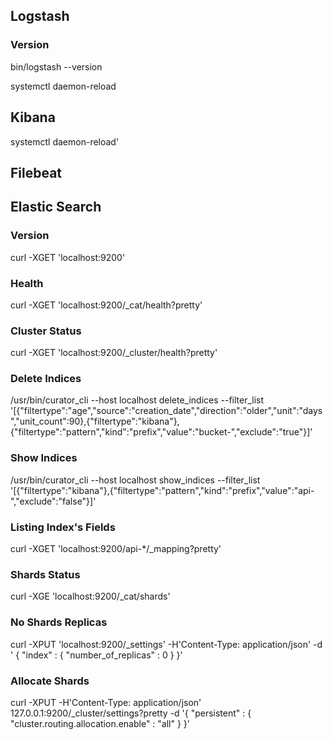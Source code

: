 ## Logstash

### Version 

bin/logstash --version

systemctl daemon-reload

## Kibana

systemctl daemon-reload'

## Filebeat 


## Elastic Search 


### Version 

curl -XGET 'localhost:9200'

### Health

curl -XGET 'localhost:9200/_cat/health?pretty'

### Cluster Status 

curl -XGET 'localhost:9200/_cluster/health?pretty'

### Delete Indices 

/usr/bin/curator_cli --host localhost delete_indices --filter_list '[{"filtertype":"age","source":"creation_date","direction":"older","unit":"days","unit_count":90},{"filtertype":"kibana"},{"filtertype":"pattern","kind":"prefix","value":"bucket-","exclude":"true"}]'

### Show Indices 

/usr/bin/curator_cli --host localhost show_indices --filter_list '[{"filtertype":"kibana"},{"filtertype":"pattern","kind":"prefix","value":"api-","exclude":"false"}]'

### Listing Index's Fields

curl -XGET 'localhost:9200/api-*/_mapping?pretty'


### Shards Status 

curl -XGE 'localhost:9200/_cat/shards' 


### No Shards Replicas

curl -XPUT 'localhost:9200/_settings' -H'Content-Type: application/json' -d '
{
    "index" : {
        "number_of_replicas" : 0
    }
}'

### Allocate Shards 

curl -XPUT -H'Content-Type: application/json' 127.0.0.1:9200/_cluster/settings?pretty -d '{
"persistent" : {
"cluster.routing.allocation.enable" : "all"
    }
}'